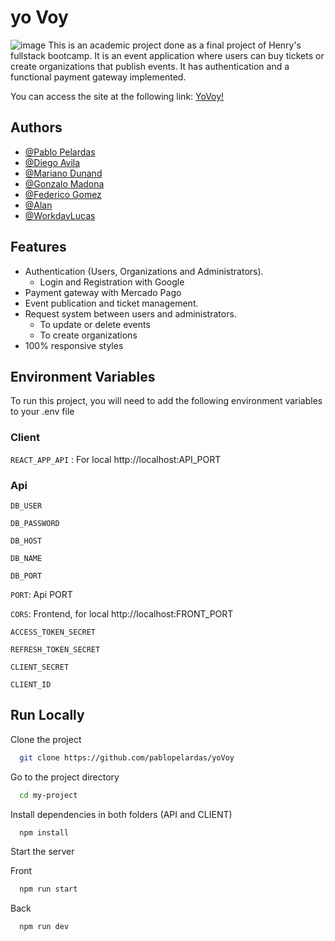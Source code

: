 
# yo Voy
![image](https://user-images.githubusercontent.com/31576799/177210973-fb1a7e66-ef5f-4850-a4a8-1afd1b3e4a7a.png)
This is an academic project done as a final project of Henry's fullstack bootcamp. It is an event application where users can buy tickets or create organizations that publish events. It has authentication and a functional payment gateway implemented.

You can access the site at the following link: [YoVoy!](https://yovoy-frontend.herokuapp.com/)


## Authors

- [@Pablo Pelardas](https://github.com/pablopelardas)
- [@Diego Avila](https://github.com/Diego-Avila-Acosta)
- [@Mariano Dunand](https://github.com/Elevattd)
- [@Gonzalo Madona](https://github.com/FireDash22)
- [@Federico Gomez](https://github.com/FmtGomez)
- [@Alan](https://github.com/shekingw)
- [@WorkdayLucas](https://github.com/WorkdayLucas)


## Features

- Authentication (Users, Organizations and Administrators).
     - Login and Registration with Google
- Payment gateway with Mercado Pago
- Event publication and ticket management.
- Request system between users and administrators.
     - To update or delete events
     - To create organizations
- 100% responsive styles


## Environment Variables

To run this project, you will need to add the following environment variables to your .env file

### Client

`REACT_APP_API` : For local http://localhost:API_PORT

### Api

`DB_USER`

`DB_PASSWORD`

`DB_HOST`

`DB_NAME`

`DB_PORT`

`PORT`: Api PORT

`CORS`: Frontend, for local http://localhost:FRONT_PORT

`ACCESS_TOKEN_SECRET`

`REFRESH_TOKEN_SECRET`

`CLIENT_SECRET`

`CLIENT_ID`


## Run Locally

Clone the project

```bash
  git clone https://github.com/pablopelardas/yoVoy
```

Go to the project directory

```bash
  cd my-project
```

Install dependencies in both folders (API and CLIENT)

```bash
  npm install
```

Start the server

Front
```bash
  npm run start
```
Back
```bash
  npm run dev
```
